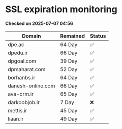 # SSL expiration monitoring

**Checked on 2025-07-07 04:56**

| Domain | Remained | Status       |
|--------|----------|--------------|
| dpe.ac     | 64 Day   | ✅ |
| dpedu.ir     | 66 Day   | ✅ |
| dpgoal.com     | 39 Day   | ✅ |
| dpmaharat.com     | 52 Day   | ✅ |
| borhanbs.ir     | 64 Day   | ✅ |
| danesh-online.com     | 66 Day   | ✅ |
| ava-crm.ir     | 65 Day   | ✅ |
| darkoobjob.ir     | 7 Day   | ❌ |
| mettis.ir     | 45 Day   | ✅ |
| liaan.ir     | 49 Day   | ✅ |
